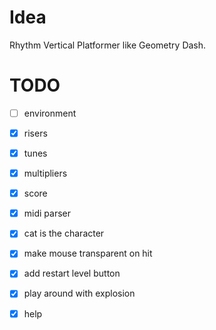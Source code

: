 # Idea

Rhythm Vertical Platformer like Geometry Dash.

# TODO

- [ ] environment

- [x] risers
- [x] tunes
- [x] multipliers
- [x] score
- [x] midi parser
- [x] cat is the character
- [x] make mouse transparent on hit
- [x] add restart level button
- [x] play around with explosion
- [x] help
